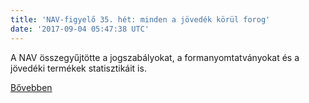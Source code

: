 ```yaml
---
title: 'NAV-figyelő 35. hét: minden a jövedék körül forog'
date: '2017-09-04 05:47:38 UTC'
---
```


A NAV összegyűjtötte a jogszabályokat, a formanyomtatványokat és a jövedéki termékek statisztikáit is.


[Bővebben](http://ift.tt/2vY9bou)
